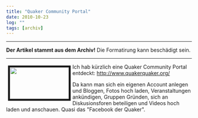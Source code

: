 ```yaml
---
title: "Quaker Community Portal"
date: 2010-10-23
log: ""
tags: [archiv]
---
```

<hr><b>Der Artikel stammt aus dem Archiv!</b> Die Formatirung kann beschädigt sein.<hr>
<p><a href="http://www.the-independent-friend.de/?q=system/files/quakerquaker.jpg"><img align="left" width="160" vspace="5" hspace="5" height="86" border="5" src="http://www.the-independent-friend.de/?q=system/files/quakerquaker.jpg" alt="" /></a>Ich hab k&uuml;rzlich eine Quaker Community Portal entdeckt: <a href="http://www.quakerquaker.org/">http://www.quakerquaker.org/</a>  </p>
<p>Da kann man sich ein eigenen Account anlegen und Bloggen, Fotos hoch laden, Veranstaltungen ank&uuml;ndigen, Gruppen Gr&uuml;nden, sich an Diskusionsforen beteiligen und Videos hoch laden und anschauen. Quasi das &quot;Facebook der Quaker&quot;.</p>

